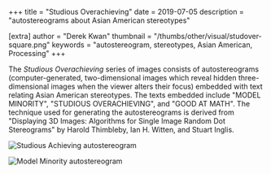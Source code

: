 +++
title = "Studious Overachieving"
date = 2019-07-05
description = "autostereograms about Asian American stereotypes"

[extra]
author = "Derek Kwan"
thumbnail = "/thumbs/other/visual/studover-square.png"
keywords = "autostereogram, stereotypes, Asian American, Processing"
+++


The _Studious Overachieving_ series of images consists of autostereograms (computer-generated, two-dimensional images which reveal hidden three-dimensional images when the viewer alters their focus) embedded with text relating Asian American stereotypes. The texts embedded include "MODEL MINORITY", "STUDIOUS OVERACHIEVING", and "GOOD AT MATH". The technique used for generating the autostereograms is derived from "Displaying 3D Images: Algorithms for Single Image Random Dot Stereograms" by Harold Thimbleby, Ian H. Witten, and Stuart Inglis. 

![Studious Achieving autostereogram](/images/other/visual/studover-studious_overachieving-sm.png)


![Model Minority autostereogram](/images/other/visual/studover-model_minority-sm.png) 
